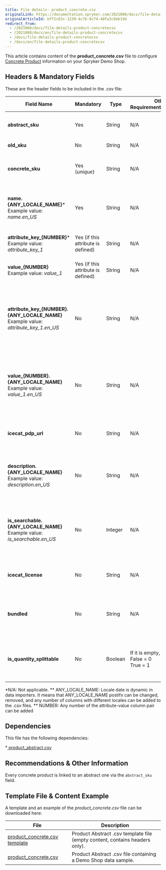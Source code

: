 ```yaml
---
title: File details- product_concrete.csv
originalLink: https://documentation.spryker.com/2021080/docs/file-details-product-concretecsv
originalArticleId: bff2c63c-1239-4c76-9c74-40fa3c9eb19d
redirect_from:
  - /2021080/docs/file-details-product-concretecsv
  - /2021080/docs/en/file-details-product-concretecsv
  - /docs/file-details-product-concretecsv
  - /docs/en/file-details-product-concretecsv
---
```


This article contains content of the **product_concrete.csv** file to configure [Concrete Product](/docs/scos/user/features/{{page.version}}/product-feature-overview/product-feature-overview.html) information on your Spryker Demo Shop.

## Headers & Mandatory Fields 
These are the header fields to be included in the .csv file:

| Field Name | Mandatory | Type | Other Requirements/Comments | Description |
| --- | --- | --- | --- | --- |
| **abstract_sku** | Yes | String |N/A | Name of the product, in locale US. |
| **old_sku** | No | String |N/A | Old SKU identifier. |
| **concrete_sku** | Yes (*unique*) | String |N/A | SKU identifier of the concrete product. |
| **name.{ANY_LOCALE_NAME}***<br>Example value: *name.en_US* | Yes | String |N/A | Name of the product in the specified location (US for our example). |
| **attribute_key_{NUMBER}***<br>Example value: *attribute_key_1*<br> | Yes (if this attribute is defined) | String |N/A | Product attribute key for the attribute. |
| **value_{NUMBER}**<br>Example value: *value_1*<br>|Yes (if this attribute is defined) | String |N/A | Product value for the attribute. |
| **attribute_key_{NUMBER}.{ANY_LOCALE_NAME}**<br>Example value: *attribute_key_1.en_US*<br> | No | String |N/A | Product attribute key, for the first attribute, translated in the specified locale (US for our example). |
| **value_{NUMBER}.{ANY_LOCALE_NAME}**<br>Example value: *value_1.en_US*<br>|No | String |N/A | Product value for the attribute, translated in the specified locale (US for our example). |
| **icecat_pdp_url** | No | String |N/A | Icecat product catalogue URL service. |
| **description.{ANY_LOCALE_NAME}**<br>Example value: *description.en_US*  | No | String |N/A | Product description, translated in the specified locale (US for our example). |
| **is_searchable.{ANY_LOCALE_NAME}**<br>Example value: *is_searchable.en_US*| No | Integer |N/A | Indicates if the product is searchable in the specified locale (US for our example). |
| **icecat_license** | No | String |N/A | Icecat product catalogue licence code. |
| **bundled** | No | String |N/A | Products SKUs separated by comas, that are part of the bundle. |
| **is_quantity_splittable** | No | Boolean |If it is empty, will be *False*.<br>False = 0<br>True = 1 | To be considered a new product until this presented date. |
*N/A: Not applicable.
** ANY_LOCALE_NAME: Locale date is dynamic in data importers. It means that ANY_LOCALE_NAME postifx can be changed, removed, and any number of columns with different locales can be added to the .csv files.
** NUMBER: Any number of  the attribute-value column pair can be added

## Dependencies

This file has the following dependencies:

*[ product_abstract.csv](/docs/scos/dev/data-import/{{page.version}}/data-import-categories/catalog-setup/products/file-details-product-abstract.csv.html)

## Recommendations & Other Information
Every concrete product is linked to an abstract one via the `abstract_sku` field.

## Template File & Content Example
A template and an example of the *product_concrete.csv*  file can be downloaded here:

| File | Description |
| --- | --- |
| [product_concrete.csv template](https://spryker.s3.eu-central-1.amazonaws.com/docs/Developer+Guide/Back-End/Data+Manipulation/Data+Ingestion/Data+Import/Data+Import+Categories/Catalog+Setup/Products/Template+product_concrete.csv) | Product Abstract .csv template file (empty content, contains headers only). |
| [product_concrete.csv](https://spryker.s3.eu-central-1.amazonaws.com/docs/Developer+Guide/Back-End/Data+Manipulation/Data+Ingestion/Data+Import/Data+Import+Categories/Catalog+Setup/Products/product_concrete.csv) | Product Abstract .csv file containing a Demo Shop data sample. |
